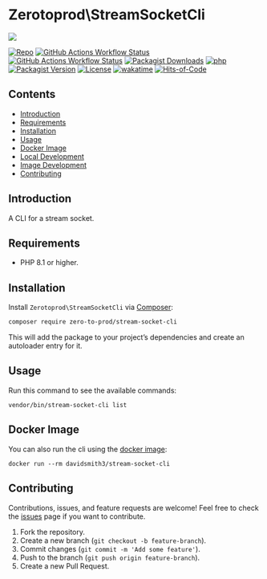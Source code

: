 # Zerotoprod\StreamSocketCli

![](art/logo.png)

[![Repo](https://img.shields.io/badge/github-gray?logo=github)](https://github.com/zero-to-prod/stream-socket-cli)
[![GitHub Actions Workflow Status](https://img.shields.io/github/actions/workflow/status/zero-to-prod/stream-socket-cli/test.yml?label=test)](https://github.com/zero-to-prod/stream-socket-cli/actions)
[![GitHub Actions Workflow Status](https://img.shields.io/github/actions/workflow/status/zero-to-prod/stream-socket-cli/build_docker_image.yml?label=build_docker_image)](https://github.com/zero-to-prod/stream-socket-cli/actions)
[![Packagist Downloads](https://img.shields.io/packagist/dt/zero-to-prod/stream-socket-cli?color=blue)](https://packagist.org/packages/zero-to-prod/stream-socket-cli/stats)
[![php](https://img.shields.io/packagist/php-v/zero-to-prod/stream-socket-cli.svg?color=purple)](https://packagist.org/packages/zero-to-prod/stream-socket-cli/stats)
[![Packagist Version](https://img.shields.io/packagist/v/zero-to-prod/stream-socket-cli?color=f28d1a)](https://packagist.org/packages/zero-to-prod/stream-socket-cli)
[![License](https://img.shields.io/packagist/l/zero-to-prod/stream-socket-cli?color=pink)](https://github.com/zero-to-prod/stream-socket-cli/blob/main/LICENSE.md)
[![wakatime](https://wakatime.com/badge/github/zero-to-prod/stream-socket-cli.svg)](https://wakatime.com/badge/github/zero-to-prod/stream-socket-cli)
[![Hits-of-Code](https://hitsofcode.com/github/zero-to-prod/stream-socket-cli?branch=main)](https://hitsofcode.com/github/zero-to-prod/stream-socket-cli/view?branch=main)

## Contents

- [Introduction](#introduction)
- [Requirements](#requirements)
- [Installation](#installation)
- [Usage](#usage)
- [Docker Image](#docker-image)
- [Local Development](./LOCAL_DEVELOPMENT.md)
- [Image Development](./IMAGE_DEVELOPMENT.md)
- [Contributing](#contributing)

## Introduction

A CLI for a stream socket.

## Requirements

- PHP 8.1 or higher.

## Installation

Install `Zerotoprod\StreamSocketCli` via [Composer](https://getcomposer.org/):

```bash
composer require zero-to-prod/stream-socket-cli
```

This will add the package to your project’s dependencies and create an autoloader entry for it.

## Usage

Run this command to see the available commands:

```shell
vendor/bin/stream-socket-cli list
```

## Docker Image

You can also run the cli using the [docker image](https://hub.docker.com/repository/docker/davidsmith3/stream-socket-cli/general):

```shell
docker run --rm davidsmith3/stream-socket-cli
```

## Contributing

Contributions, issues, and feature requests are welcome!
Feel free to check the [issues](https://github.com/zero-to-prod/stream-socket-cli/issues) page if you want to contribute.

1. Fork the repository.
2. Create a new branch (`git checkout -b feature-branch`).
3. Commit changes (`git commit -m 'Add some feature'`).
4. Push to the branch (`git push origin feature-branch`).
5. Create a new Pull Request.